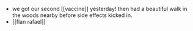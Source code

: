 - we got our second [[vaccine]] yesterday! then had a beautiful walk in the woods nearby before side effects kicked in.
- [[flan rafael]]